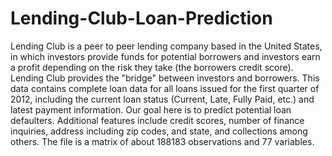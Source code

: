 # Lending-Club-Loan-Prediction
Lending Club is a peer to peer lending company based in the United States, in which investors provide funds for potential borrowers and investors earn a profit depending on the risk they take (the borrowers credit score).  Lending Club provides the "bridge" between investors and borrowers. This data contains complete loan data for all loans issued for the first quarter of 2012, including the current loan status (Current, Late, Fully Paid, etc.) and latest payment information. Our goal here is to predict potential loan defaulters.  Additional features include credit scores, number of finance inquiries, address including zip codes, and state, and collections among others. The file is a matrix of about 188183 observations and 77 variables.
